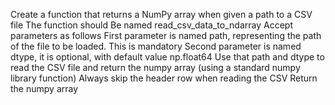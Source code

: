 Create a function that returns a NumPy array when given a path to a CSV file
The function should
Be named read_csv_data_to_ndarray
Accept parameters as follows
First parameter is named path, representing the path of the file to be loaded. This is mandatory
Second parameter is named dtype, it is optional, with default value np.float64
Use that path and dtype to read the CSV file and return the numpy array (using a standard numpy library function)
Always skip the header row when reading the CSV
Return the numpy array
